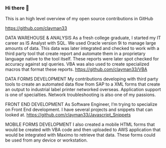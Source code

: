 ### Hi there 👋

<!--
**clayman33/clayman33** is a ✨ _special_ ✨ repository because its `README.md` (this file) appears on your GitHub profile.

Here are some ideas to get you started:

- 🔭 I’m currently working on Front End Development
- 🌱 I’m currently learning Javascript
- 👯 I’m looking to collaborate on anything you need 
- 💬 Ask me about my professional experience
- 📫 How to reach me: christianlayman@hotmail.com 
- ⚡ Fun fact: I'm bilingual.  I speak Spanish and English
-->
This is an high level overview of my open source contributions in GitHub

https://github.com/clayman33

DATA WAREHOUSE & ANALYSIS As a fresh college graduate, I started my IT career as IS Analyst with SQL. We used Oracle version 9i to manage large amounts of data. This data was later integrated and checked to work with a third party tool that create report and automate them in a proprietary language native to the tool itself. These reports were later spot checked for accuracy against sql queries. VBA was also used to create specialized macros that format these reports. https://github.com/clayman33/VBA

DATA FORMS DEVELOPMENT My contributions developing with third party tools to create an automated data flow from SAP to a XML forms that create an output to industrial label printer networked overseas. Application support is one of specialties. Network troubleshooting is also one of my passions.

FRONT END DEVELOPMENT As Software Engineer, I’m trying to specialize on Front End development. I have several projects and snippets that can looked at.
https://github.com/clayman33/Javascript_Snippets

MOBILE FORMS DEVELOPMENT I also created a mobile HTML forms that would be created with VBA code and then uploaded to AWS application that would be integrated with Maximo to retrieve that data. These forms could be used from any device or workstation.
